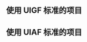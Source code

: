 ## 使用 UIGF 标准的项目
<SiteInfo
name="genshin wish export"
desc="Easily export the Genshin Impact wish record"
url="https://github.com/biuuu/genshin-wish-export"
logo="https://raw.githubusercontent.com/biuuu/genshin-wish-export/main/build/icons/256x256.png"
repo="https://github.com/biuuu/genshin-wish-export"
preview="https://img.alicdn.com/imgextra/i3/1797064093/O1CN018VkZBw1g6dvTMaX9W_!!1797064093.png"
/>

<SiteInfo
name="胡桃"
desc="唷，找本堂主有何贵干呀？"
logo="https://img.alicdn.com/imgextra/i4/1797064093/O1CN01oaGvKE1g6dut0pICS_!!1797064093.png"
url="https://hut.ao/"
repo="https://github.com/DGP-Studio/Snap.Hutao"
preview="https://img.alicdn.com/imgextra/i4/1797064093/O1CN01F0AGTl1g6dvW6j28q_!!1797064093.png"
/>

<SiteInfo
name="寻空"
desc="记录旅途中发生的事"
logo="https://xunkong.cc/images/logo.640.webp"
url="https://xunkong.cc/"
repo="https://github.com/xunkong/xunkong"
preview="https://camo.githubusercontent.com/a4fde5352903fb0bcf4d8b36543724129828d57c033b646565740b0e674dcaee/68747470733a2f2f66696c652e78756e6b6f6e672e63632f7374617469632f7265706f2f78756e6b6f6e672f73637265656e73686f742d686f6d652d6b6f6e6779696e672e77656270"
/>

<SiteInfo
name="genshin-gacha-analyzer"
desc="genshin wish history analyzer"
logo="https://raw.githubusercontent.com/sunfkny/genshin-gacha-export/main/ys.ico"
url="https://genshin.voderl.cn/"
repo="https://github.com/voderl/genshin-gacha-analyzer"
preview="https://raw.githubusercontent.com/voderl/genshin-gacha-analyzer/main/docs/charts.png"
/>

<SiteInfo
name="应急食品"
desc="安卓平台下的原神工具客户端"
logo="https://img.alicdn.com/imgextra/i4/1797064093/O1CN01agfnd91g6dvMzibmE_!!1797064093.png"
url="https://gtool.mukapp.top/"
preview="partnerships/mukapp.webp"
/>

<SiteInfo
name="提瓦特小助手"
desc="专注旅行者服务的微信小程序"
logo="https://img.alicdn.com/imgextra/i1/1797064093/O1CN01wVRiEq1g6dvGG2mmX_!!1797064093.png"
url="https://www.yshelper.com/index.php"
preview="partnerships/teyvat-preview.png"
/>

<SiteInfo
name="genshin-gacha-export"
desc="原神抽卡记录导出"
logo="https://raw.githubusercontent.com/sunfkny/genshin-gacha-export/main/ys.ico"
url="https://github.com/sunfkny/genshin-gacha-export"
repo="https://github.com/sunfkny/genshin-gacha-export"
preview="https://img.alicdn.com/imgextra/i1/1797064093/O1CN01Or2BBf1g6dvUQwGP9_!!1797064093.png"
/>

<SiteInfo
name="DodocoTales"
desc="A banner-oriented Genshin Impact wish logs exporter & explorer"
logo="https://raw.githubusercontent.com/sunfkny/genshin-gacha-export/main/ys.ico"
url="https://github.com/TremblingMoeNew/DodocoTales"
repo="https://github.com/TremblingMoeNew/DodocoTales"
preview="partnerships/DodocoTales.png"
/>

<SiteInfo
name="Snap.Genshin"
desc="你想要的原神全家桶"
logo="https://raw.githubusercontent.com/DGP-Studio/Snap.Genshin.Docs/main/docs/.vuepress/public/logo/SGLogoPure.png"
url="https://www.snapgenshin.com/"
repo="https://github.com/DGP-Studio/Snap.Genshin"
preview="https://repository-images.githubusercontent.com/331187187/0a2420e5-881a-4709-9f99-fdd42f13e1fc"
/>

<SiteInfo
name="KeqingNiuza"
desc="刻记牛杂店"
logo="https://raw.githubusercontent.com/xunkong/KeqingNiuza/final/img/logo_nbg.png"
url="https://github.com/xunkong/KeqingNiuza"
repo="https://github.com/xunkong/KeqingNiuza"
preview="https://raw.githubusercontent.com/xunkong/KeqingNiuza/v2/img/Snipaste_2021-06-19_10-46-43.png"
/>

<SiteInfo
name="原神披萨小助手"
desc="Apple全平台原神小助手"
logo="https://ophelper.top/img/ophelper_logo_clipped.png"
url="https://apps.apple.com/app/id1635319193"
repo="https://github.com/CanglongCl/Genshin-Pizza-Helper"
preview="https://ophelper.top/img/ophelper-uigf-preview.png"
/>

<SiteInfo
name="Sangonomiya"
desc="原神祈愿记录工具"
logo="https://raw.githubusercontent.com/AuroraZiling/sangonomiya.Metadata/main/avatar.png"
url="https://github.com/AuroraZiling/sangonomiya"
repo="https://github.com/AuroraZiling/sangonomiya"
preview="https://raw.githubusercontent.com/AuroraZiling/sangonomiya.Metadata/main/show_light.png"
/>

## 使用 UIAF 标准的项目
<SiteInfo
name="胡桃"
desc="唷，找本堂主有何贵干呀？"
logo="https://img.alicdn.com/imgextra/i4/1797064093/O1CN01oaGvKE1g6dut0pICS_!!1797064093.png"
url="https://hut.ao/"
repo="https://github.com/DGP-Studio/Snap.Hutao"
preview="https://img.alicdn.com/imgextra/i4/1797064093/O1CN01F0AGTl1g6dvW6j28q_!!1797064093.png"
/>

<SiteInfo
name="寻空"
desc="记录旅途中发生的事"
logo="https://xunkong.cc/images/logo.640.webp"
url="https://xunkong.cc/"
repo="https://github.com/xunkong/xunkong"
preview="https://camo.githubusercontent.com/a4fde5352903fb0bcf4d8b36543724129828d57c033b646565740b0e674dcaee/68747470733a2f2f66696c652e78756e6b6f6e672e63632f7374617469632f7265706f2f78756e6b6f6e672f73637265656e73686f742d686f6d652d6b6f6e6779696e672e77656270"
/>

<SiteInfo
name="椰羊 cocogoat"
desc="A toolbox for Genshin Impact 100% running in browser."
logo="https://avatars.githubusercontent.com/u/82107463"
url="https://cocogoat.work/"
repo="https://github.com/yuehaiTeam/cocogoat"
preview="partnerships/cocogoat.png"
/>

<SiteInfo
name="YaeAchievement"
desc="更快、更准的原神成就导出工具"
logo="https://raw.githubusercontent.com/HolographicHat/YaeAchievement/master/icon.ico"
url="https://github.com/HolographicHat/YaeAchievement"
repo="https://github.com/HolographicHat/YaeAchievement"
preview="https://raw.githubusercontent.com/Finchaos/yae-markdown-230119/main/images/4.png"
/>

